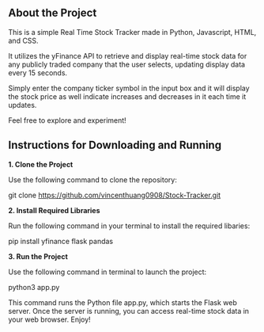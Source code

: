 ## About the Project

This is a simple Real Time Stock Tracker made in Python, Javascript, HTML, and CSS.

It utilizes the yFinance API to retrieve and display real-time stock data for any publicly traded company that the user selects, updating display data every 15 seconds.

Simply enter the company ticker symbol in the input box and it will display the stock price as well indicate increases and decreases in it each time it updates.

Feel free to explore and experiment!

## Instructions for Downloading and Running

**1. Clone the Project**

Use the following command to clone the repository:

git clone https://github.com/vincenthuang0908/Stock-Tracker.git

**2. Install Required Libraries**

Run the following command in your terminal to install the required libaries:

pip install yfinance flask pandas

**3. Run the Project**

Use the following command in terminal to launch the project:

python3 app.py

This command runs the Python file app.py, which starts the Flask web server. Once the server is running, you can access real-time stock data in your web browser. Enjoy!
